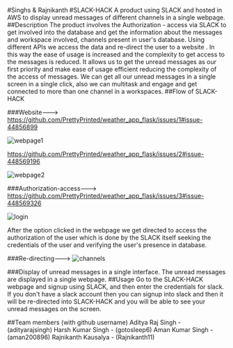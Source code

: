 #Singhs & Rajnikanth
#SLACK-HACK
A product using SLACK and hosted in AWS to display unread messages of different channels in a single webpage.
##Description
  The product involves the Authorization - access via SLACK to get involved into the database and get the information about the messages and workspace involved, channels present in user's database. Using different APIs we access the data and re-direct the user to a website . In this way the ease of usage is increased and the complexity to get access to the messages is reduced. It allows us to get the unread messages as our first priority and make ease of usage efficient reducing the complexity of the access of messages. We can get all our unread messages in a single screen in a single click, also we can multitask and engage and get connected to more than one channel in a workspaces.
##Flow of SLACK-HACK


###Website---> https://github.com/PrettyPrinted/weather_app_flask/issues/1#issue-44856899
   
   ![webpage1](https://user-images.githubusercontent.com/43814535/58382865-16eb3200-7fed-11e9-9e2f-d9d93d6a00ed.png)
   
   https://github.com/PrettyPrinted/weather_app_flask/issues/2#issue-448569196
   
   ![webpage2](https://user-images.githubusercontent.com/43814535/58382870-2b2f2f00-7fed-11e9-9de7-f32e571312ab.png)


###Authorization-access--->  https://github.com/PrettyPrinted/weather_app_flask/issues/3#issue-448569326

   ![login](https://user-images.githubusercontent.com/43814535/58382806-7b59c180-7fec-11e9-83fb-ca927b9a25b3.png)
   
   After the option clicked in the webpage we get directed to access the authorization of the user which is done by the SLACK itself seeking the credentials of the user and verifying the user's presence in database.

###Re-directing--->
![channels](https://user-images.githubusercontent.com/43814535/58382873-4306b300-7fed-11e9-802f-cc076b0d3457.png)


###Display of unread messages in a single interface.
   The unread messages are displayed in a single webpage.
##Usage
  Go to the SLACK-HACK webpage and signup using SLACK, and then enter the credentials for slack. If you don't have a slack account then you can signup into slack and then it will be re-directed into SLACK-HACK and you will be able to see your unread messages on the screen.
  
  
##Team members (with github username)
  Aditya Raj Singh - (adityarajsingh)
  Harsh Kumar Singh - (gotosleep6)
  Aman Kumar Singh - (aman200896)
  Rajnikanth Kausalya - (Rajnikanth11)
